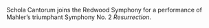 Schola Cantorum joins the Redwood Symphony for a performance of
Mahler&rsquo;s triumphant Symphony No. 2 _Resurrection_.

